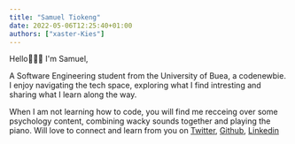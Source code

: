 ```yaml
---
title: "Samuel Tiokeng"
date: 2022-05-06T12:25:40+01:00
authors: ["xaster-Kies"]
---
```


Hello🙂👋🏽 I'm Samuel,

A Software Engineering student from the University of Buea, a codenewbie. I enjoy navigating the tech space, exploring what I find intresting and sharing what I learn along the way. 

When I am not learning how to code, you will find me recceing over some psychology content, combining wacky sounds together and playing the piano.
Will love to connect and learn from you on [Twitter](https://twitter.com/xaster_Kies), [Github](https://github.com/xaster-Kies), [Linkedin](https://linkedin.com/samueltiokeng)